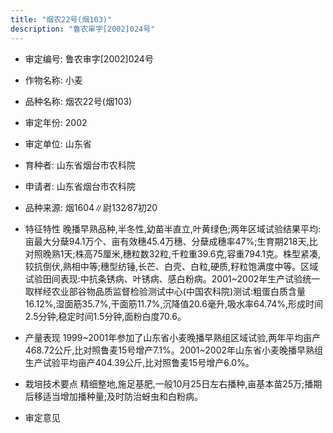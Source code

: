 ```yaml
---
title: "烟农22号(烟103)"
description: "鲁农审字[2002]024号"
---
```

* 审定编号:  鲁农审字[2002]024号

*  作物名称:  小麦

*  品种名称:  烟农22号(烟103)

*  审定年份:  2002

*  审定单位:  山东省

* 育种者:  山东省烟台市农科院

*  申请者:  山东省烟台市农科院

*  品种来源:  烟1604∥尉132∕87初20

*  特征特性
晚播早熟品种,半冬性,幼苗半直立,叶黄绿色;两年区域试验结果平均:亩最大分蘖94.1万个、亩有效穗45.4万穗、分蘖成穗率47%;生育期218天,比对照晚熟1天;株高75厘米,穗粒数32粒,千粒重39.6克,容重794.1克。株型紧凑,较抗倒伏,熟相中等;穗型纺锤,长芒、白壳、白粒,硬质,籽粒饱满度中等。区域试验田间表现:中抗条锈病、叶锈病、感白粉病。2001~2002年生产试验统一取样经农业部谷物品质监督检验测试中心(中国农科院)测试:粗蛋白质含量16.12%,湿面筋35.7%,干面筋11.7%,沉降值20.6毫升,吸水率64.74%,形成时间2.5分钟,稳定时间1.5分钟,面粉白度70.6。

*  产量表现
1999~2001年参加了山东省小麦晚播早熟组区域试验,两年平均亩产468.72公斤,比对照鲁麦15号增产7.1%。2001~2002年山东省小麦晚播早熟组生产试验平均亩产404.39公斤,比对照鲁麦15号增产6.0%。

*  栽培技术要点
精细整地,施足基肥,一般10月25日左右播种,亩基本苗25万;播期后移适当增加播种量;及时防治蚜虫和白粉病。

*  审定意见

